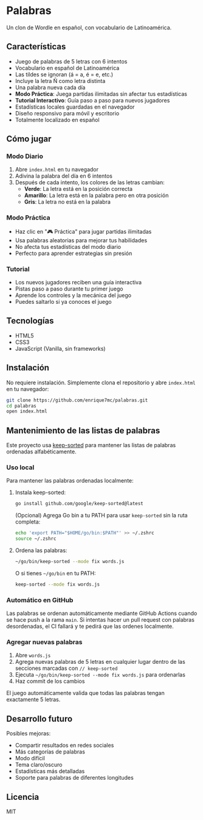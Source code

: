 # Palabras

Un clon de Wordle en español, con vocabulario de Latinoamérica.

## Características

- Juego de palabras de 5 letras con 6 intentos
- Vocabulario en español de Latinoamérica
- Las tildes se ignoran (á = a, é = e, etc.)
- Incluye la letra Ñ como letra distinta
- Una palabra nueva cada día
- **Modo Práctica**: Juega partidas ilimitadas sin afectar tus estadísticas
- **Tutorial Interactivo**: Guía paso a paso para nuevos jugadores
- Estadísticas locales guardadas en el navegador
- Diseño responsivo para móvil y escritorio
- Totalmente localizado en español

## Cómo jugar

### Modo Diario
1. Abre `index.html` en tu navegador
2. Adivina la palabra del día en 6 intentos
3. Después de cada intento, los colores de las letras cambian:
   - **Verde**: La letra está en la posición correcta
   - **Amarillo**: La letra está en la palabra pero en otra posición
   - **Gris**: La letra no está en la palabra

### Modo Práctica
- Haz clic en "🎮 Práctica" para jugar partidas ilimitadas
- Usa palabras aleatorias para mejorar tus habilidades
- No afecta tus estadísticas del modo diario
- Perfecto para aprender estrategias sin presión

### Tutorial
- Los nuevos jugadores reciben una guía interactiva
- Pistas paso a paso durante tu primer juego
- Aprende los controles y la mecánica del juego
- Puedes saltarlo si ya conoces el juego

## Tecnologías

- HTML5
- CSS3
- JavaScript (Vanilla, sin frameworks)

## Instalación

No requiere instalación. Simplemente clona el repositorio y abre `index.html` en tu navegador:

```bash
git clone https://github.com/enrique7mc/palabras.git
cd palabras
open index.html
```

## Mantenimiento de las listas de palabras

Este proyecto usa [keep-sorted](https://github.com/google/keep-sorted) para mantener las listas de palabras ordenadas alfabéticamente.

### Uso local

Para mantener las palabras ordenadas localmente:

1. Instala keep-sorted:
   ```bash
   go install github.com/google/keep-sorted@latest
   ```

   (Opcional) Agrega Go bin a tu PATH para usar `keep-sorted` sin la ruta completa:
   ```bash
   echo 'export PATH="$HOME/go/bin:$PATH"' >> ~/.zshrc
   source ~/.zshrc
   ```

2. Ordena las palabras:
   ```bash
   ~/go/bin/keep-sorted --mode fix words.js
   ```

   O si tienes `~/go/bin` en tu PATH:
   ```bash
   keep-sorted --mode fix words.js
   ```

### Automático en GitHub

Las palabras se ordenan automáticamente mediante GitHub Actions cuando se hace push a la rama `main`. Si intentas hacer un pull request con palabras desordenadas, el CI fallará y te pedirá que las ordenes localmente.

### Agregar nuevas palabras

1. Abre `words.js`
2. Agrega nuevas palabras de 5 letras en cualquier lugar dentro de las secciones marcadas con `// keep-sorted`
3. Ejecuta `~/go/bin/keep-sorted --mode fix words.js` para ordenarlas
4. Haz commit de los cambios

El juego automáticamente valida que todas las palabras tengan exactamente 5 letras.

## Desarrollo futuro

Posibles mejoras:
- Compartir resultados en redes sociales
- Más categorías de palabras
- Modo difícil
- Tema claro/oscuro
- Estadísticas más detalladas
- Soporte para palabras de diferentes longitudes

## Licencia

MIT
